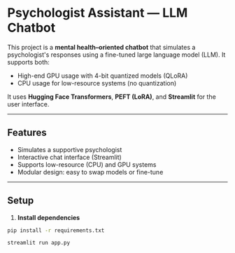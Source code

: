 # Psychologist Assistant — LLM Chatbot

This project is a **mental health–oriented chatbot** that simulates a psychologist's responses using a fine-tuned large language model (LLM). It supports both:

- High-end GPU usage with 4-bit quantized models (QLoRA)
- CPU usage for low-resource systems (no quantization)

It uses **Hugging Face Transformers**, **PEFT (LoRA)**, and **Streamlit** for the user interface.

---

##  Features

- Simulates a supportive psychologist
- Interactive chat interface (Streamlit)
- Supports low-resource (CPU) and GPU systems
- Modular design: easy to swap models or fine-tune

---

## Setup

1. **Install dependencies**

```bash
pip install -r requirements.txt

streamlit run app.py

```
